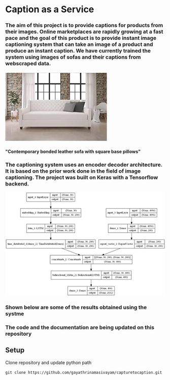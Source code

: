 # Caption as a Service

### The aim of this project is to provide captions for products from their images. Online marketplaces are rapidly growing at a fast pace and the goal of this product is to provide instant image captioning system that can take an image of a product and produce an instant caption. We have currently trained the system using images of sofas and their captions from webscraped data.

![Contemporary bonded leather sofa with square base pillows](/download.png)
#### "Contemporary bonded leather sofa with square base pillows"

### The captioning system uses an encoder decoder architecture. It is based on the prior work done in the field of image captioning. The project was built on Keras with a Tensorflow backend. 

![Model](/model.png)

### Shown below are some of the results obtained using the systme
### The code and the documentation are being updated on this repository

## Setup
Clone repository and update python path
```
git clone https://github.com/gayathrinamasivayam/capturetocaption.git

```
